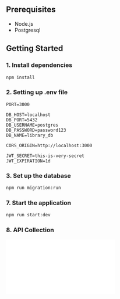 ## Prerequisites

- Node.js
- Postgresql

## Getting Started

### 1. Install dependencies

```bash
npm install
```

### 2. Setting up .env file

```
PORT=3000

DB_HOST=localhost
DB_PORT=5432
DB_USERNAME=postgres
DB_PASSWORD=password123
DB_NAME=library_db

CORS_ORIGIN=http://localhost:3000

JWT_SECRET=this-is-very-secret
JWT_EXPIRATION=1d
```

### 3. Set up the database

```bash
npm run migration:run
```

### 7. Start the application

```bash
npm run start:dev
```

### 8. API Collection

![API Collection](postman_collection.json)